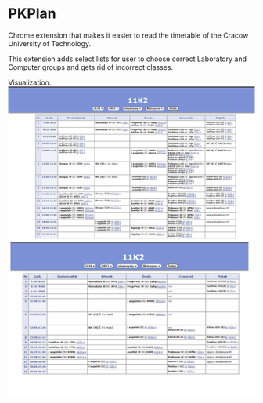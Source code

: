 # PKPlan
Chrome extension that makes it easier to read the timetable of the Cracow University of Technology.

This extension adds select lists for user to choose correct Laboratory and Computer groups and gets rid of incorrect classes.

Visualization:
![Before](https://github.com/emtepe35/PKPlan/blob/main/po.png)
![After](https://github.com/emtepe35/PKPlan/blob/main/po1.png)
